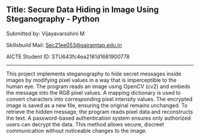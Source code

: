 Title: Secure Data Hiding in Image Using Steganography - Python
--------------------------------------------------------
Submitted by: Vijayavarsshini M

Skillsbuild Mail: Sec21ee053@sairamtap.edu.in

AICTE Student ID: STU643fc4ea2161d1681900778

--------------------------------------------------------
This project implements steganography to hide secret messages inside images by modifying pixel values in a way that is imperceptible to the human eye. The program reads an image using OpenCV (cv2) and embeds the message into the RGB pixel values. A mapping dictionary is used to convert characters into corresponding pixel intensity values. The encrypted image is saved as a new file, ensuring the original remains unchanged. To retrieve the hidden message, the program reads pixel data and reconstructs the text. A password-based authentication system ensures only authorized users can decrypt the data. This method allows secure, discreet communication without noticeable changes to the image.
